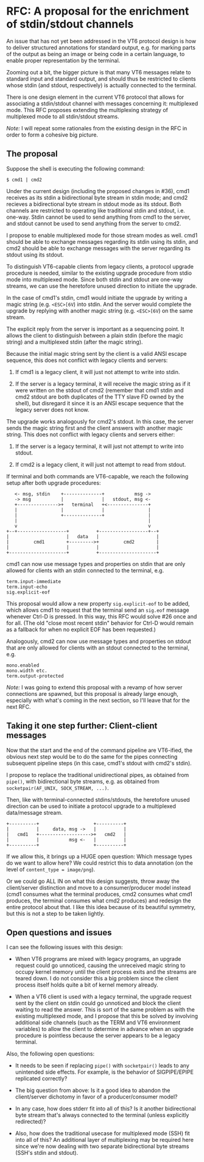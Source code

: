 # RFC: A proposal for the enrichment of stdin/stdout channels

An issue that has not yet been addressed in the VT6 protocol design is how to
deliver structured annotations for standard output, e.g. for marking parts of
the output as being an image or being code in a certain language, to enable
proper representation by the terminal.

Zooming out a bit, the bigger picture is that many VT6 messages relate to
standard input and standard output, and should thus be restricted to clients
whose stdin (and stdout, respectively) is actually connected to the terminal.

There is one design element in the current VT6 protocol that allows for
associating a stdin/stdout channel with messages concerning it: multiplexed
mode. This RFC proposes extending the multiplexing strategy of multiplexed mode
to all stdin/stdout streams.

*Note:* I will repeat some rationales from the existing design in the RFC in
order to form a cohesive big picture.

## The proposal

Suppose the shell is executing the following command:

    $ cmd1 | cmd2

Under the current design (including the proposed changes in #36), cmd1 receives
as its stdin a bidirectional byte stream in stdin mode; and cmd2 recieves a
bidirectional byte stream in stdout mode as its stdout. Both channels are
restricted to operating like traditional stdin and stdout, i.e. one-way. Stdin
cannot be used to send anything from cmd1 to the server, and stdout cannot be
used to send anything from the server to cmd2.

I propose to enable multiplexed mode for those stream modes as well. cmd1 should
be able to exchange messages regarding its stdin using its stdin, and cmd2
should be able to exchange messages with the server regarding its stdout using
its stdout.

To distinguish VT6-capable clients from legacy clients, a protocol upgrade
procedure is needed, similar to the existing upgrade procedure from stdio mode
into multiplexed mode. Since both stdin and stdout are one-way streams, we can
use the heretofore unused direction to initiate the upgrade.

In the case of cmd1's stdin, cmd1 would initiate the upgrade by writing a magic
string (e.g. `<ESC>[6V`) into stdin. And the server would complete the upgrade
by replying with another magic string (e.g. `<ESC>[6V`) on the same stream.

The explicit reply from the server is important as a sequencing point. It allows
the client to distinguish between a plain stdin (before the magic string) and a
multiplexed stdin (after the magic string).

Because the initial magic string sent by the client is a valid ANSI escape
sequence, this does not conflict with legacy clients and servers:

1. If cmd1 is a legacy client, it will just not attempt to write into stdin.

2. If the server is a legacy terminal, it will receive the magic string as if it
   were written on the stdout of cmd2 (remember that cmd1 stdin and cmd2 stdout
   are both duplicates of the TTY slave FD owned by the shell), but disregard it
   since it is an ANSI escape sequence that the legacy server does not know.

The upgrade works analogously for cmd2's stdout. In this case, the server sends
the magic string first and the client answers with another magic string.
This does not conflict with legacy clients and servers either:

1. If the server is a legacy terminal, it will just not attempt to write into stdout.

2. If cmd2 is a legacy client, it will just not attempt to read from stdout.

If terminal and both commands are VT6-capable, we reach the following setup
after both upgrade procedures:

       <- msg, stdin    +--------------+           msg ->
       -> msg           |              |   stdout, msg <-
       +--------------->+   terminal   +<---------------+
       |                |              |                |
       |                +--------------+                |
       |                                                |
       v                                                v
    +--+------------------+          +------------------+--+
    |                     |   data   |                     |
    |         cmd1        +--------->+         cmd2        |
    |                     |          |                     |
    +---------------------+          +---------------------+

cmd1 can now use message types and properties on stdin that are only allowed for
clients with an stdin connected to the terminal, e.g.

    term.input-immediate
    term.input-echo
    sig.explicit-eof

This proposal would allow a new property `sig.explicit-eof` to be added, which
allows cmd1 to request that the terminal send an `sig.eof` message whenever
Ctrl-D is pressed. In this way, this RFC would solve #26 once and for all. (The
old "close most recent stdin" behavior for Ctrl-D would remain as a fallback for
when no explicit EOF has been requested.)

Analogously, cmd2 can now use message types and properties on stdout that are
only allowed for clients with an stdout connected to the terminal, e.g.

    mono.enabled
    mono.width etc.
    term.output-protected

*Note:* I was going to extend this proposal with a revamp of how server
connections are spawned, but this proposal is already large enough, especially
with what's coming in the next section, so I'll leave that for the next RFC.

## Taking it one step further: Client-client messages

Now that the start and the end of the command pipeline are VT6-ified, the
obvious next step would be to do the same for the pipes connecting subsequent
pipeline steps (in this case, cmd1's stdout with cmd2's stdin).

I propose to replace the traditional unidirectional pipes, as obtained from
`pipe()`, with bidirectional byte streams, e.g. as obtained from
`socketpair(AF_UNIX, SOCK_STREAM, ...)`.

Then, like with terminal-connected stdins/stdouts, the heretofore unused
direction can be used to initiate a protocol upgrade to a multiplexed
data/message stream.

    +----------+                    +----------+
    |          |     data, msg ->   |          |
    |   cmd1   +------------------->+   cmd2   |
    |          |           msg <-   |          |
    +----------+                    +----------+

If we allow this, it brings up a HUGE open question: Which message types do we
want to allow here? We could restrict this to data annotation (on the level of
`content_type = image/png`).

Or we could go ALL IN on what this design suggests, throw away the client/server
distinction and move to a consumer/producer model instead (cmd1 consumes what
the terminal produces, cmd2 consumes what cmd1 produces, the terminal consumes
what cmd2 produces) and redesign the entire protocol about that. I like this
idea because of its beautiful symmetry, but this is not a step to be taken
lightly.

## Open questions and issues

I can see the following issues with this design:

- When VT6 programs are mixed with legacy programs, an upgrade request could go
  unnoticed, causing the unreceived magic string to occupy kernel memory until
  the client process exits and the streams are teared down. I do not consider
  this a big problem since the client process itself holds quite a bit of kernel
  memory already.

- When a VT6 client is used with a legacy terminal, the upgrade request sent by
  the client on stdin could go unnoticed and block the client waiting to read
  the answer. This is sort of the same problem as with the existing multiplexed
  mode, and I propose that this be solved by involving additional side channels
  (such as the TERM and VT6 environment variables) to allow the client to
  determine in advance when an upgrade procedure is pointless because the server
  appears to be a legacy terminal.

Also, the following open questions:

- It needs to be seen if replacing `pipe()` with `socketpair()` leads to any
  unintended side effects. For example, is the behavior of SIGPIPE/EPIPE
  replicated correctly?

- The big question from above: Is it a good idea to abandon the client/server
  dichotomy in favor of a producer/consumer model?

- In any case, how does stderr fit into all of this? Is it another bidirectional
  byte stream that's always connected to the terminal (unless explicitly
  redirected)?

- Also, how does the traditional usecase for multiplexed mode (SSH) fit into all
  of this? An additional layer of multiplexing may be required here since we're
  now dealing with two separate bidirectional byte streams (SSH's stdin and
  stdout).
